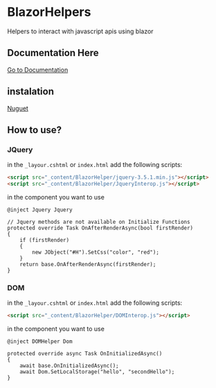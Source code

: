 # BlazorHelpers
Helpers to interact with javascript apis using blazor

## Documentation Here
[Go to Documentation](https://github.com/litch0/BlazorHelpers/wiki)

## instalation
[Nuguet](https://www.nuget.org/packages/BlazorHelper/)

## How to use?
### JQuery
in the `_layour.cshtml` or `index.html` add the following scripts:
```HTML
<script src="_content/BlazorHelper/jquery-3.5.1.min.js"></script>
<script src="_content/BlazorHelper/JqueryInterop.js"></script>
```

in the component you want to use
```CSHTML
@inject Jquery Jquery

// Jquery methods are not available on Initialize Functions
protected override Task OnAfterRenderAsync(bool firstRender)
{
    if (firstRender)
    {    
        new JObject("#H").SetCss("color", "red");
    }
    return base.OnAfterRenderAsync(firstRender);
}
```

### DOM
in the `_layour.cshtml` or `index.html` add the following scripts:
```HTML
<script src="_content/BlazorHelper/DOMInterop.js"></script>
```

in the component you want to use
```CSHTML
@inject DOMHelper Dom

protected override async Task OnInitializedAsync()
{
    await base.OnInitializedAsync();
    await Dom.SetLocalStorage("hello", "secondHello");
}
```
